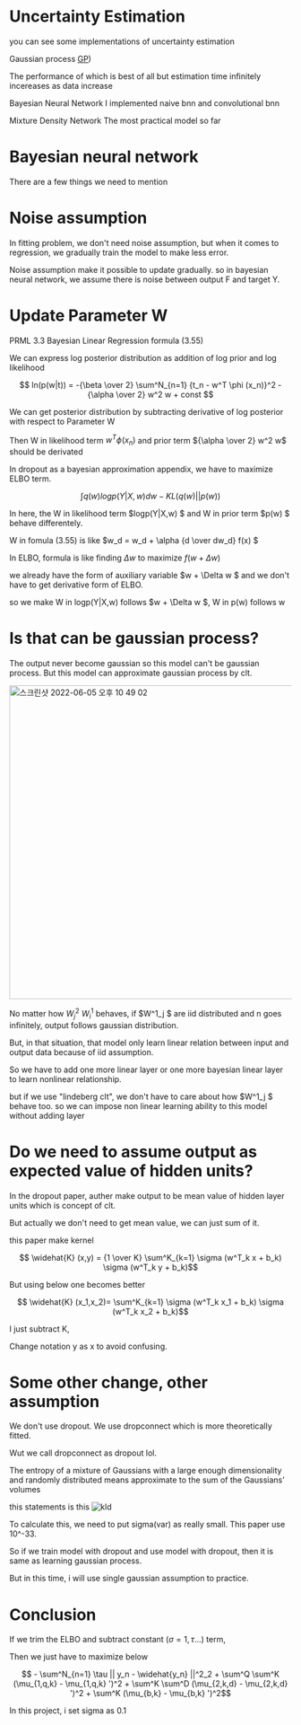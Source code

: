 # Uncertainty Estimation

you can see some implementations of uncertainty estimation

Gaussian process 
[GP](https://github.com/kkugosu/Uncertainty-Estimation/blob/master/Docs/gaussian%20process.md))
>

The performance of which is best of all but estimation time infinitely incereases as data increase

Bayesian Neural Network
I implemented naive bnn and convolutional bnn

Mixture Density Network
The most practical model so far

# Bayesian neural network

There are a few things we need to mention

# Noise assumption

In fitting problem, we don't need noise assumption, but when it comes to regression, we gradually train the model to make less error. 

Noise assumption make it possible to update gradually. so in bayesian neural network, we assume there is noise between output F and target Y.

# Update Parameter W

PRML 3.3 Bayesian Linear Regression formula (3.55)

We can express log posterior distribution as addition of log prior and log likelihood

$$ ln(p(w|t)) = -{\beta \over 2} \sum^N_{n=1} {t_n - w^T \phi (x_n)}^2 - {\alpha \over 2} w^2 w + const $$

We can get posterior distribution by subtracting derivative of log posterior with respect to Parameter W

Then W in likelihood term $w^T \phi (x_n)$ and prior term 
${\alpha \over 2} w^2 w$ should be derivated

In dropout as a bayesian approximation appendix, we have to maximize ELBO term.

$$ \int q(w) logp(Y|X,w)dw - KL(q(w)||p(w)) $$

In here, the W in likelihood term $logp(Y|X,w) $ and W in prior term $p(w) $ behave differentely.

W in fomula (3.55) is like $w_d = w_d + \alpha {d \over dw_d} f(x) $

In ELBO, formula is like finding $\Delta w$ to maximize $f(w + \Delta w)$ 

we already have the form of auxiliary variable $w + \Delta w $ and we don't have to get derivative form of ELBO.

so we make W in logp(Y|X,w) follows $w + \Delta w $, W in p(w) follows w

# Is that can be gaussian process?

The output never become gaussian so this model can't be gaussian process. But this model can approximate gaussian process by clt.

<img width="559" alt="스크린샷 2022-06-05 오후 10 49 02" src="https://user-images.githubusercontent.com/24292848/172053919-81ed5d46-58ac-4c32-bbea-f8f7d90a0384.png">

No matter how $W^2_j$ $W^1_i$ behaves, if $W^1_j $ are iid distributed and n goes infinitely, output follows gaussian distribution.

But, in that situation, that model only learn linear relation between input and output data
because of iid assumption.

So we have to add one more linear layer or one more bayesian linear layer to learn nonlinear relationship.

but if we use "lindeberg clt", we don't have to care about how $W^1_j $ behave too. so we can impose non linear learning ability to this model without adding layer

# Do we need to assume output as expected value of hidden units?

In the dropout paper, auther make output to be mean value of hidden layer units which is concept of clt. 

But actually we don't need to get mean value, we can just sum of it. 

this paper make kernel 

$$ \widehat{K} (x,y) = {1 \over K} \sum^K_{k=1} \sigma (w^T_k x + b_k) \sigma (w^T_k y + b_k)$$

But using below one becomes better

$$ \widehat{K} (x_1,x_2)= \sum^K_{k=1} \sigma (w^T_k x_1 + b_k) \sigma (w^T_k x_2 + b_k)$$

I just subtract K,

Change notation y as x to avoid confusing.

# Some other change, other assumption

We don't use dropout. We use dropconnect which is more theoretically fitted.

Wut we call dropconnect as dropout lol.

The entropy of a mixture of Gaussians with a large enough dimensionality and randomly distributed means approximate to the sum of the Gaussians’ volumes

this statements is this
![kld](https://user-images.githubusercontent.com/24292848/172194266-970c554a-c9fb-49aa-9f40-631a9e7ce684.jpeg)

To calculate this, we need to put sigma(var) as really small. This paper use 10^-33.

So if we train model with dropout and use model with dropout, then it is same as learning gaussian process.

But in this time, i will use single gaussian assumption to practice.

# Conclusion

If we trim the ELBO and subtract constant ($\sigma = 1, \tau$...) term,

Then we just have to maximize below

$$ - \sum^N_{n=1} \tau || y_n - \widehat{y_n} ||^2_2 + \sum^Q \sum^K (\mu_{1,q,k} - \mu_{1,q,k} ')^2 + \sum^K \sum^D (\mu_{2,k,d} - \mu_{2,k,d} ')^2 + \sum^K (\mu_{b,k} - \mu_{b,k} ')^2$$

In this project, i set sigma as 0.1
